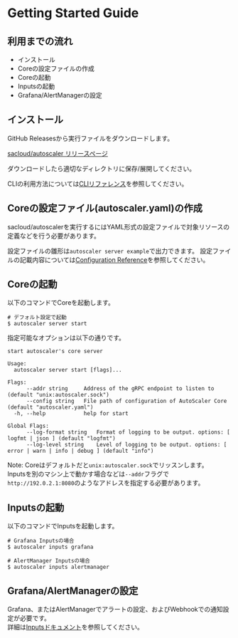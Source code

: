 # Getting Started Guide

## 利用までの流れ

- インストール
- Coreの設定ファイルの作成
- Coreの起動
- Inputsの起動
- Grafana/AlertManagerの設定

## インストール

GitHub Releasesから実行ファイルをダウンロードします。  

[sacloud/autoscaler リリースページ](https://github.com/sacloud/autoscaler/releases/latest)

ダウンロードしたら適切なディレクトリに保存/展開してください。

CLIの利用方法については[CLIリファレンス](./cli.md)を参照してください。

## Coreの設定ファイル(autoscaler.yaml)の作成

sacloud/autoscalerを実行するにはYAML形式の設定ファイルで対象リソースの定義などを行う必要があります。  

設定ファイルの雛形は`autoscaler server example`で出力できます。
設定ファイルの記載内容については[Configuration Reference](./configuration.md)を参照してください。

## Coreの起動

以下のコマンドでCoreを起動します。  

```shell
# デフォルト設定で起動
$ autoscaler server start 
```

指定可能なオプションは以下の通りです。

```console
start autoscaler's core server

Usage:
  autoscaler server start [flags]...

Flags:
      --addr string     Address of the gRPC endpoint to listen to (default "unix:autoscaler.sock")
      --config string   File path of configuration of AutoScaler Core (default "autoscaler.yaml")
  -h, --help            help for start

Global Flags:
      --log-format string   Format of logging to be output. options: [ logfmt | json ] (default "logfmt")
      --log-level string    Level of logging to be output. options: [ error | warn | info | debug ] (default "info")
```

Note: Coreはデフォルトだと`unix:autoscaler.sock`でリッスンします。  
Inputsを別のマシン上で動かす場合などは`--addr`フラグで`http://192.0.2.1:8080`のようなアドレスを指定する必要があります。  

## Inputsの起動

以下のコマンドでInputsを起動します。

```shell
# Grafana Inputsの場合
$ autoscaler inputs grafana

# AlertManager Inputsの場合
$ autoscaler inputs alertmanager
```

## Grafana/AlertManagerの設定

Grafana、またはAlertManagerでアラートの設定、およびWebhookでの通知設定が必要です。  
詳細は[Inputsドキュメント](./inputs)を参照してください。  
